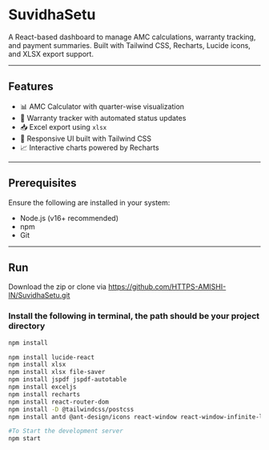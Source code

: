 # SuvidhaSetu

A React-based dashboard to manage AMC calculations, warranty tracking, and payment summaries. Built with Tailwind CSS, Recharts, Lucide icons, and XLSX export support.

---

##  Features

- 📊 AMC Calculator with quarter-wise visualization
- 📅 Warranty tracker with automated status updates
- 📥 Excel export using `xlsx`
- 📌 Responsive UI built with Tailwind CSS
- 📈 Interactive charts powered by Recharts

---

##  Prerequisites
Ensure the following are installed in your system:

- Node.js (v16+ recommended)
- npm
- Git

---

## Run
Download the zip or clone via https://github.com/HTTPS-AMISHI-IN/SuvidhaSetu.git

### Install the following in terminal, the path should be your project directory
```bash
npm install

npm install lucide-react
npm install xlsx
npm install xlsx file-saver
npm install jspdf jspdf-autotable
npm install exceljs
npm install recharts
npm install react-router-dom
npm install -D @tailwindcss/postcss
npm install antd @ant-design/icons react-window react-window-infinite-loader web-vitals

#To Start the development server
npm start
